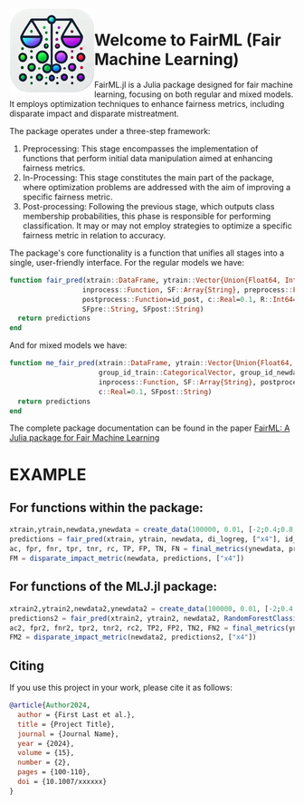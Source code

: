 <a href="https://github.com/JoaoVitorPamplona/FairML.jl">
  <img width="150" align="left" src="https://github.com/JoaoVitorPamplona/FairML.jl/blob/main/FairML.png">
</a>

# Welcome to FairML (Fair Machine Learning)

FairML.jl is a Julia package designed for fair machine learning, focusing on both regular and mixed models. It employs optimization techniques to enhance fairness metrics, including disparate impact and disparate mistreatment.


The package operates under a three-step framework:
1. Preprocessing: This stage encompasses the implementation of functions that perform initial data manipulation aimed at enhancing fairness metrics.
2. In-Processing: This stage constitutes the main part of the package, where optimization problems are addressed with the aim of improving a specific fairness metric.
3. Post-processing: Following the previous stage, which outputs class membership probabilities, this phase is responsible for performing classification. It may or may not employ strategies to optimize a specific fairness metric in relation to accuracy.

The package's core functionality is a function that unifies all stages into a single, user-friendly interface. For the regular models we have:
 
```julia
function fair_pred(xtrain::DataFrame, ytrain::Vector{Union{Float64, Int64}}, newdata::DataFrame,
                  inprocess::Function, SF::Array{String}, preprocess::Function=id_pre,
                  postprocess::Function=id_post, c::Real=0.1, R::Int64=1, seed::Int64=42,
                  SFpre::String, SFpost::String)
  return predictions
end
```

And for mixed models we have:
```julia
function me_fair_pred(xtrain::DataFrame, ytrain::Vector{Union{Float64, Int64}}, newdata::DataFrame,
                      group_id_train::CategoricalVector, group_id_newdata::CategoricalVector,      
                      inprocess::Function, SF::Array{String}, postprocess::Function=id_post,
                      c::Real=0.1, SFpost::String)
  return predictions
end
```

The complete package documentation can be found in the paper [FairML: A Julia package for Fair Machine Learning](https://arxiv.org/pdf/2405.06433)




# EXAMPLE

## For functions within the package:
```julia
xtrain,ytrain,newdata,ynewdata = create_data(100000, 0.01, [-2;0.4;0.8;0.5;3], "Logistic", 1, 42)
predictions = fair_pred(xtrain, ytrain, newdata, di_logreg, ["x4"], id_pre, di_post, 0.1, 1, 42)
ac, fpr, fnr, tpr, tnr, rc, TP, FP, TN, FN = final_metrics(ynewdata, predictions)
FM = disparate_impact_metric(newdata, predictions, ["x4"])
```


## For functions of the MLJ.jl package:
```julia
xtrain2,ytrain2,newdata2,ynewdata2 = create_data(100000, 0.01, [-2;0.4;0.8;0.5;3], "Linear", 1, 42)
predictions2 = fair_pred(xtrain2, ytrain2, newdata2, RandomForestClassifier(), ["x4"], di_pre, di_post, 0.1, 5, 42)
ac2, fpr2, fnr2, tpr2, tnr2, rc2, TP2, FP2, TN2, FN2 = final_metrics(ynewdata2, predictions2)
FM2 = disparate_impact_metric(newdata2, predictions2, ["x4"])
```


## Citing

If you use this project in your work, please cite it as follows:
```bibtex
@article{Author2024,
  author = {First Last et al.},
  title = {Project Title},
  journal = {Journal Name},
  year = {2024},
  volume = {15},
  number = {2},
  pages = {100-110},
  doi = {10.1007/xxxxxx}
}
```
